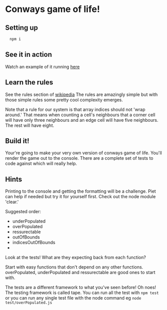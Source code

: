 # Conways game of life!

## Setting up
```bash
  npm i
```
## See it in action
Watch an example of it running [here](http://pmav.eu/stuff/javascript-game-of-life-v3.1.1/)

## Learn the rules
See the rules section of [wikipedia](https://en.wikipedia.org/wiki/Conway%27s_Game_of_Life)
The rules are amazingly simple but with those simple rules some pretty cool complexity emerges.

Note that a rule for our system is that array indices should not 'wrap around.' That means when counting a cell's neighbours that a corner cell will have only three neighbours and an edge cell will have five neighbours. The rest will have eight.

## Build it!
Your're going to make your very own version of conways game of life. You'll render the game out to the console. 
There are a complete set of tests to code against which will really help. 

## Hints
Printing to the console and getting the formatting will be a challenge. Piet can help if needed but try it for yourself first. Check out the node module 'clear.' 

Suggested order:
- underPopulated
- overPopulated
- ressurectable
- outOfBounds
- indicesOutOfBounds
- 

Look at the tests! What are they expecting back from each function?

Start with easy functions that don't depend on any other functions. overPopulated, underPopulated and ressurectable are good ones to start with.

The tests are a different framework to what you've seen before! Oh noes! The testing framework is called tape. You can run all the test with ```npm test``` or you can run any single test file with the node command eg ```node test/overPopulated.js```
